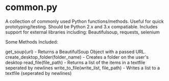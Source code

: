 # common.py
A collection of commonly used Python functions/methods. Useful for quick prototyping/testing.
Should be Python 2.x and 3.x compatiable. 
Includes support for external libraries including: Beautifulsoup, requests, selenium

Some Methods Included:

get_soup(url) - Returns a BeautifulSoup Object with a passed URL.
create_desktop_folder(folder_name) - Creates a folder on the user's desktop
read_file(file_path) - Returns a list of the items in a textfile seperated by newlines
write_to_file(write_list, file_path) - Writes a list to a textfile (seperated by newlines)
